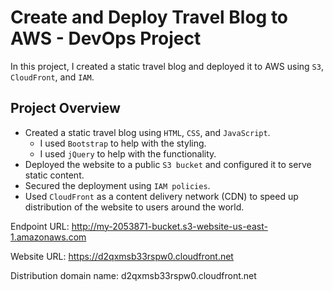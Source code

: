 # Create and Deploy Travel Blog to AWS - DevOps Project

In this project, I created a static travel blog and deployed it to AWS using `S3`, `CloudFront`, and `IAM`.

## Project Overview
 - Created a static travel blog using `HTML`, `CSS`, and `JavaScript`. 
    - I used `Bootstrap` to help with the styling.
    - I used `jQuery` to help with the functionality.
- Deployed the website to a public `S3 bucket` and configured it to serve static content.
- Secured the deployment using `IAM policies`.
- Used `CloudFront` as a content delivery network (CDN) to speed up distribution of the website to users around the world.




Endpoint URL: http://my-2053871-bucket.s3-website-us-east-1.amazonaws.com

Website URL: https://d2qxmsb33rspw0.cloudfront.net 

Distribution domain name: d2qxmsb33rspw0.cloudfront.net